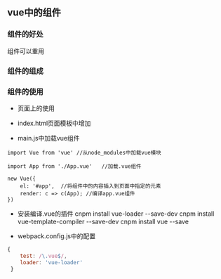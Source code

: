 ## vue中的组件

### 组件的好处

组件可以重用

### 组件的组成

<template>
	//编写html代码

	//注意：在vue2.x以后 template只能有一个根节点
</template>

<script>
	//导入其它模块/组件/文件(css/字体文件等)

	//导出组件
	 export default {
        data() {
            return {
                greeting: 'hello world'
            }
        }
    }
</script>

<style>
	//编写样式
</style>

### 组件的使用

- 页面上的使用

+ index.html页面模板中增加

<div id="app"></div>

+ main.js中加载vue组件

```
import Vue from 'vue' //从node_modules中加载vue模块

import App from './App.vue'   //加载.vue组件

new Vue({
	el: '#app',  //将组件中的内容插入到页面中指定的元素
	render: c => c(App); //编译app.vue组件
})
```


- 安装编译.vue的插件
cnpm install vue-loader --save-dev
cnpm install vue-template-compiler --save-dev
cnpm install vue --save


- webpack.config.js中的配置

```javascript
{
    test: /\.vue$/,
    loader: 'vue-loader'
 }
```


